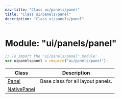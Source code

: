 ```yaml
---
nav-title: "Class ui/panels/panel"
title: "Class ui/panels/panel"
description: "Class ui/panels/panel"
---
```

# Module: "ui/panels/panel"

``` JavaScript
// To import the "ui/panels/panel" module:
var uipanelspanel = require("ui/panels/panel");
```

Class | Description
------|------------
[Panel](../../../ui/panels/panel/Panel.md) | Base class for all layout panels.
[NativePanel](../../../ui/panels/panel/NativePanel.md) | 